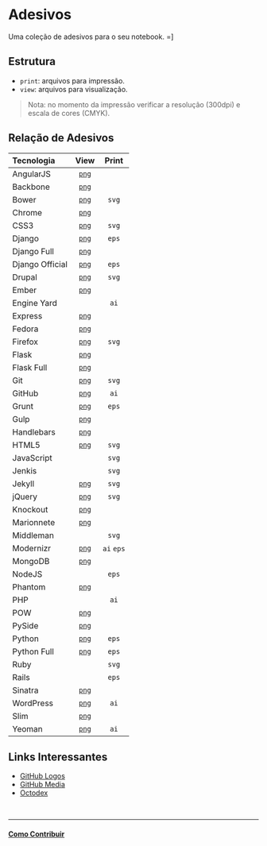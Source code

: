 # Adesivos

Uma coleção de adesivos para o seu notebook. =]

## Estrutura

* `print`: arquivos para impressão.
* `view`: arquivos para visualização.

> Nota: no momento da impressão verificar a resolução (300dpi) e escala de cores (CMYK).

## Relação de Adesivos

| Tecnologia        | View                             | Print      |
|:------------------|:--------------------------------:|:----------:|
| AngularJS         | [`png`](view/angularjs.png)      |            |
| Backbone          | [`png`](view/backbone.png)       |            |
| Bower             | [`png`](view/bower.png)          | `svg`      |
| Chrome            | [`png`](view/chrome.png)         |            |
| CSS3              | [`png`](view/css3.png)           | `svg`      |
| Django            | [`png`](view/django_symbol.png)  | `eps`      |
| Django Full       | [`png`](view/django_full.png)    |            |
| Django Official   | [`png`](view/django_official.png)| `eps`      |
| Drupal            | [`png`](view/drupal.png)         | `svg`      |
| Ember             | [`png`](view/ember.png)          |            |
| Engine Yard       |                                  | `ai`       |
| Express           | [`png`](view/express.png)        |            |
| Fedora            | [`png`](view/fedora.png)         |            |
| Firefox           | [`png`](view/firefox.png)        | `svg`      |
| Flask             | [`png`](view/flask.png)          |            |
| Flask Full        | [`png`](view/flask-full.png)     |            |
| Git               | [`png`](view/git.png)            | `svg`      |
| GitHub            | [`png`](view/github.png)         | `ai`       |
| Grunt             | [`png`](view/grunt.png)          | `eps`      |
| Gulp              | [`png`](view/gulp.png)           |            |
| Handlebars        | [`png`](view/handlebars.png)     |            |
| HTML5             | [`png`](view/HTML5.png)          | `svg`      |
| JavaScript        |                                  | `svg`      |
| Jenkis            |                                  | `svg`      |
| Jekyll            | [`png`](view/jekyll.png)         | `svg`      |
| jQuery            | [`png`](view/jquery.png)         | `svg`      |
| Knockout          | [`png`](view/knockout.png)       |            |
| Marionnete        | [`png`](view/marionette.png)     |            |
| Middleman         |                                  | `svg`      |
| Modernizr         | [`png`](view/modernizr.png)      | `ai` `eps` |
| MongoDB           | [`png`](view/mongodb.png)        |            |
| NodeJS            |                                  | `eps`      |
| Phantom           | [`png`](view/phantomjs.png)      |            |
| PHP               |                                  | `ai`       |
| POW               | [`png`](view/pow.png)            |            |
| PySide            | [`png`](view/pyside.png)         |            |
| Python            | [`png`](view/python_symbol.png)  | `eps`      |
| Python Full       | [`png`](view/python_full.png)    | `eps`      |
| Ruby              |                                  | `svg`      |
| Rails             |                                  | `eps`      |
| Sinatra           | [`png`](view/sinatra.png)        |            |
| WordPress         | [`png`](view/wordpress.png)      | `ai`       |
| Slim              | [`png`](view/slim.png)           |            |
| Yeoman            | [`png`](view/yeoman.png)         | `ai`       |


## Links Interessantes

* [GitHub Logos](https://github.com/logos)
* [GitHub Media](https://github.com/github/media)
* [Octodex](http://octodex.github.com/)


<br/>

---

#### [Como Contribuir](https://github.com/cerebrobr/cerebro/blob/master/README.md#como-contribuir)
